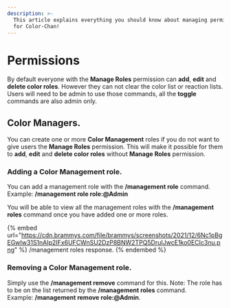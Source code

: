```yaml
---
description: >-
  This article explains everything you should know about managing permissions
  for Color-Chan!
---
```


# Permissions

By default everyone with the **Manage Roles** permission can **add**, **edit** and **delete color roles**. However they can not clear the color list or reaction lists. Users will need to be admin to use those commands, all the **toggle** commands are also admin only.

## Color Managers.

You can create one or more **Color Management** roles if you do not want to give users the **Manage Roles** permission. This will make it possible for them to **add**, **edit** and **delete color roles** without **Manage Roles** permission.

### Adding a Color Management role.

You can add a management role with the **/management role** command.\
Example: **/management role role:@Admin**

You will be able to view all the management roles with the **/management roles** command once you have added one or more roles.

{% embed url="https://cdn.brammys.com/file/brammys/screenshots/2021/12/6Nc1pBgEGwIw31S1nAIp2IFx6UFCWnSU2DzP8BNW2TPQ5DruIJwcE1ko0ECIc3nu.png" %}
/management roles response.
{% endembed %}

### Removing a Color Management role.

Simply use the **/management remove** command for this. Note: The role has to be on the list returned by the **/management roles** command.\
Example: **/management remove role:@Admin**.
